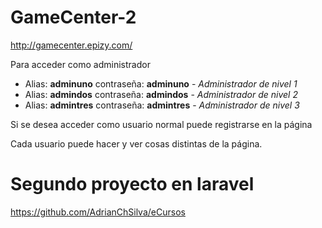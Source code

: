 # GameCenter-2
http://gamecenter.epizy.com/

Para acceder como administrador
* Alias: **adminuno** contraseña: **adminuno** - *Administrador de nivel 1*
* Alias: **admindos** contraseña: **admindos** - *Administrador de nivel 2*
* Alias: **admintres** contraseña: **admintres** - *Administrador de nivel 3*

Si se desea acceder como usuario normal puede registrarse en la página

Cada usuario puede hacer y ver cosas distintas de la página.

# Segundo proyecto en laravel
https://github.com/AdrianChSilva/eCursos
